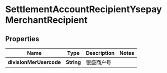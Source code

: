 
# SettlementAccountRecipientYsepayMerchantRecipient

## Properties
Name | Type | Description | Notes
------------ | ------------- | ------------- | -------------
**divisionMerUsercode** | **String** | 银盛商户号 | 



